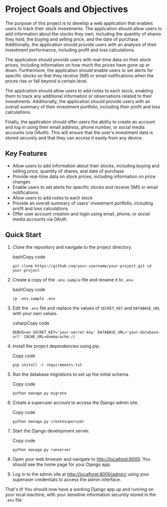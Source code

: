 
# Project Goals and Objectives

The purpose of this project is to develop a web application that enables users to track their stock investments. The application should allow users to add information about the stocks they own, including the quantity of shares they hold, the buying and selling price, and the date of purchase. Additionally, the application should provide users with an analysis of their investment performance, including profit and loss calculations.

The application should provide users with real-time data on their stock prices, including information on how much the prices have gone up or down. Furthermore, the application should enable users to set alerts for specific stocks so that they receive SMS or email notifications when the prices rise or fall beyond a certain level.

The application should allow users to add notes to each stock, enabling them to track any additional information or observations related to their investments. Additionally, the application should provide users with an overall summary of their investment portfolio, including their profit and loss calculations.

Finally, the application should offer users the ability to create an account and log in using their email address, phone number, or social media accounts (via OAuth). This will ensure that the user's investment data is stored securely and that they can access it easily from any device.

## Key Features

-   Allow users to add information about their stocks, including buying and selling price, quantity of shares, and date of purchase
-   Provide real-time data on stock prices, including information on price changes
-   Enable users to set alerts for specific stocks and receive SMS or email notifications
-   Allow users to add notes to each stock
-   Provide an overall summary of users' investment portfolio, including profit and loss calculations
-   Offer user account creation and login using email, phone, or social media accounts via OAuth



## Quick Start

1.  Clone the repository and navigate to the project directory.
    
    bashCopy code
    
    `git clone https://github.com/your-username/your-project.git
    cd your-project` 
    
2.  Create a copy of the `.env.sample` file and rename it to `.env`.
    
    bashCopy code
    
    `cp .env.sample .env` 
    
3.  Edit the `.env` file and replace the values of `SECRET_KEY` and `DATABASE_URL` with your own values.
    
    csharpCopy code
    
    `DEBUG=on
    SECRET_KEY='your-secret-key'
    DATABASE_URL='your-database-url'
    CACHE_URL=dummycache://` 
    
4.  Install the project dependencies using pip.
    
    Copy code
    
    `pip install -r requirements.txt` 
    
5.  Run the database migrations to set up the initial schema.
    
    Copy code
    
    `python manage.py migrate` 
    
6.  Create a superuser account to access the Django admin site.
    
    Copy code
    
    `python manage.py createsuperuser` 
    
7.  Start the Django development server.
    
    Copy code
    
    `python manage.py runserver` 
    
8.  Open your web browser and navigate to [http://localhost:8000](http://localhost:8000/). You should see the home page for your Django app.
    
9.  Log in to the admin site at [http://localhost:8000/admin/](http://localhost:8000/admin/) using your superuser credentials to access the admin interface.
    

That's it! You should now have a working Django app up and running on your local machine, with your sensitive information securely stored in the `.env` file
